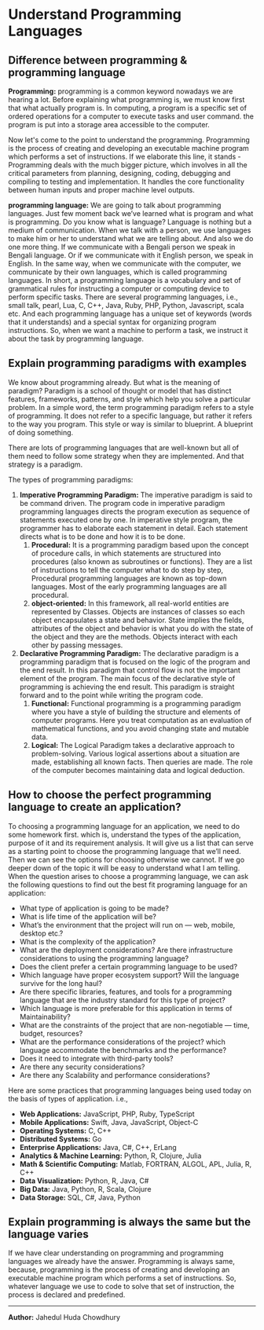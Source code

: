 # Understand Programming Languages

## Difference between programming & programming language

**Programming:** programming is a common keyword nowadays we are hearing a lot. Before explaining what programming is, we must know first that what actually program is. In computing, a program is a specific set of ordered operations for a computer to execute tasks and user command. the program is put into a storage area accessible to the computer.

Now let's come to the point to understand the programming. Programming is the process of creating and developing an executable machine program which performs a set of instructions. If we elaborate this line, it stands - Programming deals with the much bigger picture, which involves in all the critical parameters from planning, designing, coding, debugging and compiling to testing and implementation. It handles the core functionality between human inputs and
proper machine level outputs.

**programming language:** We are going to talk about programming languages. Just few moment back we’ve learned what is program and what is programming. Do you know what is language? Language is nothing but a medium of communication. When we talk with a person, we use languages to make him or her to understand what we are telling about. And also we do one more thing. If we communicate with a Bengali person we speak in Bengali language. Or if we communicate with it English person, we speak in English. In the same way, when we communicate with the computer, we communicate by their own languages, which is called programming languages. In short, a programming language is a vocabulary and set of grammatical rules for instructing a computer or computing device to perform specific tasks. There are several programming languages, i.e., small talk, pearl, Lua, C, C++, Java, Ruby, PHP, Python, Javascript, scala etc. And each programming language has a unique set of keywords (words that it understands) and a special syntax for organizing program instructions. So, when we want a machine to perform a task, we instruct it about the task by programming language.

## Explain programming paradigms with examples

We know about programming already. But what is the meaning of paradigm? Paradigm is a school of thought or model that has distinct features, frameworks, patterns, and style which help you solve a particular problem. In a simple word, the term programming paradigm refers to a style of programming. It does not refer to a specific language, but rather it refers to the way you program. This style or way is similar to blueprint. A blueprint of doing something.

There are lots of programming languages that are well-known but all of them need to follow some strategy when they are implemented. And that strategy is a paradigm.

The types of programming paradigms:

1. **Imperative Programming Paradigm:** The imperative paradigm is said to be command driven. The program code in imperative paradigm programming languages directs the program execution as sequence of statements executed one by one. In imperative style program, the programmer has to elaborate each statement in detail. Each statement directs what is to be done and how it is to be done.
   1. **Procedural:** It is a programming paradigm based upon the concept of procedure calls, in which statements are structured into procedures (also known as subroutines or functions). They are a list of instructions to tell the computer what to do step by step, Procedural programming languages are known as top-down languages. Most of the early programming languages are all procedural.
   2. **object-oriented:** In this framework, all real-world entities are represented by Classes. Objects are instances of classes so each object encapsulates a state and behavior. State implies the fields, attributes of the object and behavior is what you do with the state of the object and they are the methods. Objects interact with each other by passing messages.
2. **Declarative Programming Paradigm:** The declarative paradigm is a programming paradigm that is focused on the logic of the program and the end result. In this paradigm that control flow is not the important element of the program. The main focus of the declarative style of programming is achieving the end result. This paradigm is straight forward and to the point while writing the program code.
   1. **Functional:** Functional programming is a programming paradigm where you have a style of building the structure and elements of computer programs. Here you treat computation as an evaluation of mathematical functions, and you avoid changing state and mutable data.
   2. **Logical:** The Logical Paradigm takes a declarative approach to problem-solving. Various logical assertions about a situation are made, establishing all known facts. Then queries are made. The role of the computer becomes maintaining data and logical deduction.

## How to choose the perfect programming language to create an application?

To choosing a programming language for an application, we need to do some homework first. which is, understand the types of the application, purpose of it and its requirement analysis. It will give us a list that can serve as a starting point to choose the programming language that we’ll need. Then we can see the options for choosing otherwise we cannot. If we go deeper down of the topic it will be easy to understand what I am telling. When the question arises to choose a programming language, we can ask the following questions to find out the best fit programing language for an application:

- What type of application is going to be made?
- What is life time of the application will be?
- What’s the environment that the project will run on — web, mobile, desktop etc.?
- What is the complexity of the application?
- What are the deployment considerations? Are there infrastructure considerations to using the programming language?
- Does the client prefer a certain programming language to be used?
- Which language have proper ecosystem support? Will the language survive for the long haul?
- Are there specific libraries, features, and tools for a programming language that are the
  industry standard for this type of project?
- Which language is more preferable for this application in terms of Maintainability?
- What are the constraints of the project that are non-negotiable — time, budget,
  resources?
- What are the performance considerations of the project? which language accommodate the benchmarks and the performance?
- Does it need to integrate with third-party tools?
- Are there any security considerations?
- Are there any Scalability and performance considerations?

Here are some practices that programming languages being used today on the basis of types of application. i.e.,

- **Web Applications:** JavaScript, PHP, Ruby, TypeScript
- **Mobile Applications:** Swift, Java, JavaScript, Object-C
- **Operating Systems:** C, C++
- **Distributed Systems:** Go
- **Enterprise Applications:** Java, C#, C++, ErLang
- **Analytics & Machine Learning:** Python, R, Clojure, Julia
- **Math & Scientific Computing:** Matlab, FORTRAN, ALGOL, APL, Julia, R, C++
- **Data Visualization:** Python, R, Java, C#
- **Big Data:** Java, Python, R, Scala, Clojure
- **Data Storage:** SQL, C#, Java, Python

## Explain programming is always the same but the language varies

If we have clear understanding on programming and programming languages we already have the answer. Programming is always same, because, programming is the process of creating and developing an executable machine program which performs a set of instructions. So, whatever language we use to code to solve that set of instruction, the process is declared and predefined.

---
**Author:** Jahedul Huda Chowdhury
